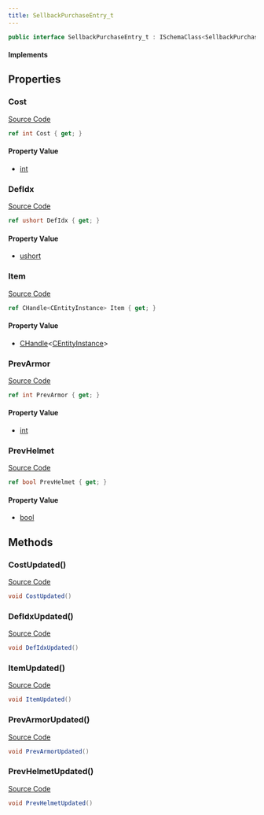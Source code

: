 ```yaml
---
title: SellbackPurchaseEntry_t
---
```


```csharp
public interface SellbackPurchaseEntry_t : ISchemaClass<SellbackPurchaseEntry_t>, ISchemaField, ISchemaClass, INativeHandle
```

#### Implements

## Properties

### Cost

[Source Code](https://github.com/swiftly-solution/swiftlys2/blob/main/managed/src/SwiftlyS2.Generated/Schemas/Interfaces/SellbackPurchaseEntry_t.cs#L19)

```csharp
ref int Cost { get; }
```

#### Property Value

- [int](https://learn.microsoft.com/dotnet/api/system.int32)

### DefIdx

[Source Code](https://github.com/swiftly-solution/swiftlys2/blob/main/managed/src/SwiftlyS2.Generated/Schemas/Interfaces/SellbackPurchaseEntry_t.cs#L17)

```csharp
ref ushort DefIdx { get; }
```

#### Property Value

- [ushort](https://learn.microsoft.com/dotnet/api/system.uint16)

### Item

[Source Code](https://github.com/swiftly-solution/swiftlys2/blob/main/managed/src/SwiftlyS2.Generated/Schemas/Interfaces/SellbackPurchaseEntry_t.cs#L25)

```csharp
ref CHandle<CEntityInstance> Item { get; }
```

#### Property Value

- [CHandle](/docs/api/shared/natives/chandle-1)<[CEntityInstance](/docs/api/shared/schemadefinitions/centityinstance)>

### PrevArmor

[Source Code](https://github.com/swiftly-solution/swiftlys2/blob/main/managed/src/SwiftlyS2.Generated/Schemas/Interfaces/SellbackPurchaseEntry_t.cs#L21)

```csharp
ref int PrevArmor { get; }
```

#### Property Value

- [int](https://learn.microsoft.com/dotnet/api/system.int32)

### PrevHelmet

[Source Code](https://github.com/swiftly-solution/swiftlys2/blob/main/managed/src/SwiftlyS2.Generated/Schemas/Interfaces/SellbackPurchaseEntry_t.cs#L23)

```csharp
ref bool PrevHelmet { get; }
```

#### Property Value

- [bool](https://learn.microsoft.com/dotnet/api/system.boolean)

## Methods

### CostUpdated()

[Source Code](https://github.com/swiftly-solution/swiftlys2/blob/main/managed/src/SwiftlyS2.Generated/Schemas/Interfaces/SellbackPurchaseEntry_t.cs#L28)

```csharp
void CostUpdated()
```

### DefIdxUpdated()

[Source Code](https://github.com/swiftly-solution/swiftlys2/blob/main/managed/src/SwiftlyS2.Generated/Schemas/Interfaces/SellbackPurchaseEntry_t.cs#L27)

```csharp
void DefIdxUpdated()
```

### ItemUpdated()

[Source Code](https://github.com/swiftly-solution/swiftlys2/blob/main/managed/src/SwiftlyS2.Generated/Schemas/Interfaces/SellbackPurchaseEntry_t.cs#L31)

```csharp
void ItemUpdated()
```

### PrevArmorUpdated()

[Source Code](https://github.com/swiftly-solution/swiftlys2/blob/main/managed/src/SwiftlyS2.Generated/Schemas/Interfaces/SellbackPurchaseEntry_t.cs#L29)

```csharp
void PrevArmorUpdated()
```

### PrevHelmetUpdated()

[Source Code](https://github.com/swiftly-solution/swiftlys2/blob/main/managed/src/SwiftlyS2.Generated/Schemas/Interfaces/SellbackPurchaseEntry_t.cs#L30)

```csharp
void PrevHelmetUpdated()
```

